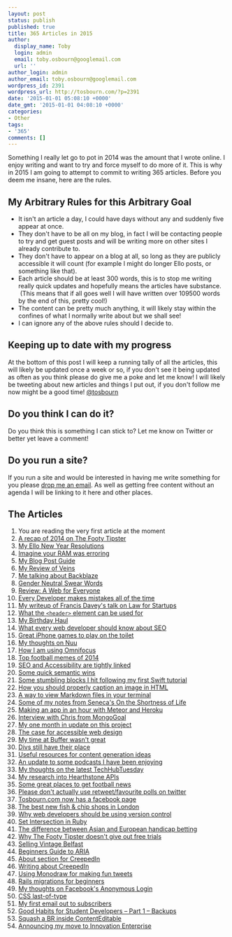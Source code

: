 ```yaml
---
layout: post
status: publish
published: true
title: 365 Articles in 2015
author:
  display_name: Toby
  login: admin
  email: toby.osbourn@googlemail.com
  url: ''
author_login: admin
author_email: toby.osbourn@googlemail.com
wordpress_id: 2391
wordpress_url: http://tosbourn.com/?p=2391
date: '2015-01-01 05:08:10 +0000'
date_gmt: '2015-01-01 04:08:10 +0000'
categories:
- Other
tags:
- '365'
comments: []
---
```

<p>Something I really let go to pot in 2014 was the amount that I wrote online. I enjoy writing and want to try and force myself to do more of it. This is why in 2015 I am going to attempt to commit to writing 365 articles. Before you deem me insane, here are the rules.</p>
<h2>My Arbitrary Rules for this Arbitrary Goal</h2>
<ul>
<li>It isn't an article a day, I could have days without any and suddenly five appear at once.</li>
<li>They don't have to be all on my blog, in fact I will be contacting people to try and get guest posts and will be writing more on other sites I already contribute to.</li>
<li>They don't have to appear on a blog at all, so long as they are publicly accessible it will count (for example I might do longer Ello posts, or something like that).</li>
<li>Each article should be at least 300 words, this is to stop me writing really quick updates and hopefully means the articles have substance.  (This means that if all goes well I will have written over 109500 words by the end of this, pretty cool!)</li>
<li>The content can be pretty much anything, it will likely stay within the confines of what I normally write about but we shall see!</li>
<li>I can ignore any of the above rules should I decide to.</li>
</ul>
<h2>Keeping up to date with my progress</h2>
<p>At the bottom of this post I will keep a running tally of all the articles, this will likely be updated once a week or so, if you don't see it being updated as often as you think please do give me a poke and let me know! I will likely be tweeting about new articles and things I put out, if you don't follow me now might be a good time! <a href="https://twitter.com/tosbourn">@tosbourn</a></p>
<h2>Do you think I can do it?</h2>
<p>Do you think this is something I can stick to? Let me know on Twitter or better yet leave a comment!</p>
<h2>Do you run a site?</h2>
<p>If you run a site and would be interested in having me write something for you please <a href="mailto:toby.osbourn@gmail.com">drop me an email</a>. As well as getting free content without an agenda I will be linking to it here and other places.</p>
<h2>The Articles</h2>
<ol>
<li>You are reading the very first article at the moment</li>
<li><a href="https://thefootytipster.com/tfts-2014-year-in-review/">A recap of 2014 on The Footy Tipster</a></li>
<li><a href="https://ello.co/tosbourn/post/Irl0jXjQP4qsBsb4VJVZuQ">My Ello New Year Resolutions</a></li>
<li><a href="/imagine-ram-erroring/">Imagine your RAM was erroring</a></li>
<li><a href="http://tosbourn.com/rough-guide-going-try-follow-blog-posts/">My Blog Post Guide</a></li>
<li><a href="https://www.goodreads.com/review/show/1136764060">My Review of Veins</a></li>
<li><a href="http://tosbourn.com/backblaze-part-great-backup-solution/">Me talking about Backblaze</a></li>
<li><a href="http://tosbourn.com/gender-neutral-swear-words/" title="Gender Neutral Swear Words">Gender Neutral Swear Words</a></li>
<li><a href="http://tosbourn.com/review-web-everyone-designing-accessible-user-experiences/">Review: A Web for Everyone</a></li>
<li><a href="http://tosbourn.com/every-developer-makes-mistakes-all-the-time/">Every Developer makes mistakes all of the time</a></li>
<li><a href="http://rumblelabs.com/blog/francis-davey-talks-law-for-startups/">My writeup of Francis Davey's talk on Law for Startups</a></li>
<li><a href="http://tosbourn.com/what-the-header-element-can-be-used-for/">What the <code>&lt;header&gt;</code> element can be used for</a> </li>
<li><a href="http://tosbourn.com/birthday-haul/" title="My Birthday Haul">My Birthday Haul</a> </li>
<li><a href="https://www.polemicdigital.com/2015/01/every-web-developer-know-seo/">What every web developer should know about SEO</a> </li>
<li><a href="http://collectionofawesome.com/2015/01/14/great-iphone-games-to-play-on-the-toilet/">Great iPhone games to play on the toilet</a> </li>
<li><a href="http://tosbourn.com/thoughts-nuu/" title="My thoughts on Nuu">My thoughts on Nuu</a> </li>
<li><a href="http://tosbourn.com/using-omnifocus/" title="How I am using Omnifocus">How I am using Omnifocus</a> </li>
<li><a href="https://thefootytipster.com/the-top-memes-of-2014/">Top football memes of 2014</a> </li>
<li><a href="http://tosbourn.com/accessibility-seo-tightly-linked/" title="Accessibility and SEO are tightly linked">SEO and Accessibility are tightly linked</a> </li>
<li><a href="http://tosbourn.com/quick-semantic-wins/">Some quick semantic wins</a> </li>
<li><a href="http://tosbourn.com/stumbling-blocks-hit-following-first-swift-tutorial/">Some stumbling blocks I hit following my first Swift tutorial</a> </li>
<li><a href="http://tosbourn.com/correct-way-markup-image-caption-html/">How you should properly caption an image in HTML</a> </li>
<li><a href="http://tosbourn.com/view-markdown-files-terminal/" title="View Markdown Files in your Terminal">A way to view Markdown files in your terminal</a> </li>
<li><a href="http://tosbourn.com/highlights-shortness-life-seneca/" title="My highlights from On the Shortness of Life by Seneca">Some of my notes from Seneca's On the Shortness of Life</a> </li>
<li><a href="http://tosbourn.com/making-app-just-hour-meteor-heroku/" title="Making an app in just over an hour with Meteor and Heroku">Making an app in an hour with Meteor and Heroku</a> </li>
<li><a href="https://thefootytipster.com/interview-with-chris-from-mondogoal/">Interview with Chris from MongoGoal</a> </li>
<li><a href="http://tosbourn.com/365-blog-post-project-1-month/">My one month in update on this project</a> </li>
<li><a href="https://nostrongbeliefs.com/the-case-for-accessible-web-design/">The case for accessible web design</a> </li>
<li><a href="http://tosbourn.com/time-buffer-wasnt-great/" title="My time at Buffer wasn’t great">My time at Buffer wasn't great</a> </li>
<li><a href="http://tosbourn.com/divs-still-place/" title="Divs still have their place">Divs still have their place</a> </li>
<li><a href="http://tosbourn.com/useful-resources-generating-content-ideas/" title="Some useful resources for generating content ideas">Useful resources for content generation ideas</a> </li>
<li><a href="http://tosbourn.com/podcasts-enjoying-update/" title="Podcasts I am enjoying – An update">An update to some podcasts I have been enjoying</a> </li>
<li><a href="http://tosbourn.com/thoughts-latest-techhubtuesday-demo-night/" title="My thoughts on the latest TechHubTuesday Demo Night">My thoughts on the latest TechHubTuesday</a> </li>
<li><a href="http://tosbourn.com/hearthstone-apis/">My research into Hearthstone APIs</a> </li>
<li><a href="https://thefootytipster.com/great-places-to-get-football-news/">Some great places to get football news</a> </li>
<li><a href="http://tosbourn.com/please-dont-actually-use-retweet-favourite-polls-twitter/">Please don't actually use retweet/favourite polls on twitter</a> </li>
<li><a href="http://tosbourn.com/tosbourn-facebook-page/">Tosbourn.com now has a facebook page</a> </li>
<li><a href="https://nuu.in/blog/the-best-new-fish-and-chip-shops-in-london">The best new fish &amp; chip shops in London</a> </li>
<li><a href="http://thetomorrowlab.com/2015/02/why-web-developers-should-use-version-control/">Why web developers should be using version control</a> </li>
<li><a href="http://tosbourn.com/set-intersection-in-ruby/">Set Intersection in Ruby</a> </li>
<li><a href="https://thefootytipster.com/the-difference-between-asian-and-european-handicaps/">The difference between Asian and European handicap betting</a> </li>
<li><a href="https://thefootytipster.com/why-we-dont-give-out-free-trials/">Why The Footy Tipster doesn't give out free trials</a> </li>
<li><a href="http://tosbourn.com/getting-rid-of-vintage-belfast-do-you-want-it/">Selling Vintage Belfast</a></li>
<li><a href="http://tosbourn.com/a-beginners-guide-to-aria/">Beginners Guide to ARIA</a></li>
<li><a href="http://creeped.in/about/">About section for CreepedIn</a></li>
<li><a href="http://tosbourn.com/creepedin/">Writing about CreepedIn</a></li>
<li><a href="http://tosbourn.com/using-monodraw-for-fun-tweets/">Using Monodraw for making fun tweets</a></li>
<li><a href="http://tosbourn.com/rails-migrations-for-beginners/">Rails migrations for beginners</a></li>
<li><a href="http://tosbourn.com/facebooks-anonymous-login/">My thoughts on Facebook's Anonymous Login</a></li>
<li><a href="http://tosbourn.com/css-last-of-type-as-a-fix-for-last-child-in-ember-applications/">CSS last-of-type</a></li>
<li><a href="http://us2.campaign-archive1.com/?u=4ab9d94bd25204029f15769a8&amp;id=b365806aa8">My first email out to subscribers</a></li>
<li><a href="http://tosbourn.com/good-habits-for-student-developers-backups/">Good Habits for Student Developers – Part 1 – Backups</a></li>
<li><a href="http://tosbourn.com/squash-br-inside-contenteditable/">Squash a BR inside ContentEditable</a></li>
<li><a href="http://tosbourn.com/innovation-enterprise/">Announcing my move to Innovation Enterprise</a></li>
</ol>
